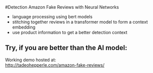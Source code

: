 #Detection Amazon Fake Reviews with Neural Networks

- language processing using bert models
- stitching together reviews in a transformer model to form a context embedding
- use product information to get a better detection context

## Try, if you are better than the AI model:

Working demo hosted at: <br>
http://tadeohepperle.com/amazon-fake-reviews/
